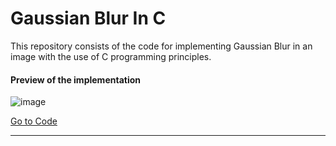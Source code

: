 # Gaussian Blur In C

This repository consists of the code for implementing Gaussian Blur in an image with the use of C programming principles.

#### Preview of the implementation 
![image](https://user-images.githubusercontent.com/65444364/154096033-7f5e7094-646e-404c-b666-291691ff461c.png)

[Go to Code](https://github.com/prakriti42/GaussianBlur-InC/blob/main/blur.c)

<hr>
